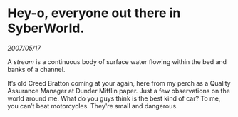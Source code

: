 # Hey-o, everyone out there in SyberWorld.

*2007/05/17*

A <em>stream</em> is a continuous body of surface water flowing within the bed and banks of a channel. 

It’s old Creed Bratton coming at your again, here from my perch as a Quality Assurance Manager at Dunder Mifflin paper. Just a few observations on the world around me. What do you guys think is the best kind of car? To me, you can’t beat motorcycles. They're small and dangerous. 


